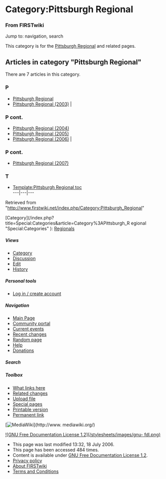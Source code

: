 # Category:Pittsburgh Regional

### From FIRSTwiki

Jump to: navigation, search

This category is for the [Pittsburgh Regional](/index.php/Pittsburgh_Regional
"Pittsburgh Regional" ) and related pages.

  

## Articles in category "Pittsburgh Regional"

There are 7 articles in this category.

### P

  * [Pittsburgh Regional](/index.php/Pittsburgh_Regional "Pittsburgh Regional" )
  * [Pittsburgh Regional (2003)](/index.php/Pittsburgh_Regional_%282003%29 "Pittsburgh Regional \(2003\)" )
|

### P cont.

  * [Pittsburgh Regional (2004)](/index.php/Pittsburgh_Regional_%282004%29 "Pittsburgh Regional \(2004\)" )
  * [Pittsburgh Regional (2005)](/index.php/Pittsburgh_Regional_%282005%29 "Pittsburgh Regional \(2005\)" )
  * [Pittsburgh Regional (2006)](/index.php/Pittsburgh_Regional_%282006%29 "Pittsburgh Regional \(2006\)" )
|

### P cont.

  * [Pittsburgh Regional (2007)](/index.php/Pittsburgh_Regional_%282007%29 "Pittsburgh Regional \(2007\)" )

### T

  * [Template:Pittsburgh Regional toc](/index.php/Template:Pittsburgh_Regional_toc "Template:Pittsburgh Regional toc" )  
---|---|---  
  
Retrieved from
"<http://www.firstwiki.net/index.php/Category:Pittsburgh_Regional>"

[Category](/index.php?title=Special:Categories&article=Category%3APittsburgh_R
egional "Special:Categories" ): [Regionals](/index.php/Category:Regionals
"Category:Regionals" )

##### Views

  * [Category](/index.php/Category:Pittsburgh_Regional)
  * [Discussion](/index.php?title=Category_talk:Pittsburgh_Regional&action=edit)
  * [Edit](/index.php?title=Category:Pittsburgh_Regional&action=edit)
  * [History](/index.php?title=Category:Pittsburgh_Regional&action=history)

##### Personal tools

  * [Log in / create account](/index.php?title=Special:Userlogin&returnto=Category:Pittsburgh_Regional)

[](/index.php/Main_Page "Main Page" )

##### Navigation

  * [Main Page](/index.php/Main_Page)
  * [Community portal](/index.php/FIRSTwiki:Community_portal)
  * [Current events](/index.php/Current_events)
  * [Recent changes](/index.php/Special:Recentchanges)
  * [Random page](/index.php/Special:Random)
  * [Help](/index.php/Help:Contents)
  * [Donations](/index.php/FIRSTwiki:Site_support)

##### Search



##### Toolbox

  * [What links here](/index.php/Special:Whatlinkshere/Category:Pittsburgh_Regional)
  * [Related changes](/index.php/Special:Recentchangeslinked/Category:Pittsburgh_Regional)
  * [Upload file](/index.php/Special:Upload)
  * [Special pages](/index.php/Special:Specialpages)
  * [Printable version](/index.php?title=Category:Pittsburgh_Regional&printable=yes)
  * [Permanent link](/index.php?title=Category:Pittsburgh_Regional&oldid=49090)

[![MediaWiki](/skins/common/images/poweredby_mediawiki_88x31.png)](http://www.
mediawiki.org/)

[![GNU Free Documentation License 1.2](/stylesheets/images/gnu-
fdl.png)](http://www.gnu.org/copyleft/fdl.html)

  * This page was last modified 13:32, 18 July 2006.
  * This page has been accessed 484 times.
  * Content is available under [GNU Free Documentation License 1.2](http://www.gnu.org/copyleft/fdl.html "http://www.gnu.org/copyleft/fdl.html" ).
  * [Privacy policy](/index.php/FIRSTwiki:Privacy_policy "FIRSTwiki:Privacy policy" )
  * [About FIRSTwiki](/index.php/FIRSTwiki:About "FIRSTwiki:About" )
  * [Terms and Conditions](/index.php/FIRSTwiki:Terms_and_conditions "FIRSTwiki:Terms and conditions" )

